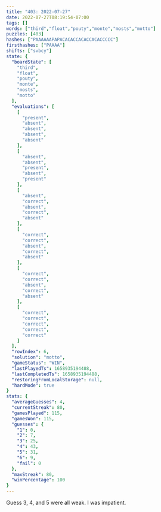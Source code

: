 ```yaml
---
title: "403: 2022-07-27"
date: 2022-07-27T08:19:54-07:00
tags: []
words: ["third","float","pouty","monte","mosts","motto"]
puzzles: [403]
hashes: ["PAAAAAAPAPACACACCACACCACACCCCC"]
firsthashes: ["PAAAA"]
shifts: ["svbcy"]
state: {
  "boardState": [
    "third",
    "float",
    "pouty",
    "monte",
    "mosts",
    "motto"
  ],
  "evaluations": [
    [
      "present",
      "absent",
      "absent",
      "absent",
      "absent"
    ],
    [
      "absent",
      "absent",
      "present",
      "absent",
      "present"
    ],
    [
      "absent",
      "correct",
      "absent",
      "correct",
      "absent"
    ],
    [
      "correct",
      "correct",
      "absent",
      "correct",
      "absent"
    ],
    [
      "correct",
      "correct",
      "absent",
      "correct",
      "absent"
    ],
    [
      "correct",
      "correct",
      "correct",
      "correct",
      "correct"
    ]
  ],
  "rowIndex": 6,
  "solution": "motto",
  "gameStatus": "WIN",
  "lastPlayedTs": 1658935194488,
  "lastCompletedTs": 1658935194488,
  "restoringFromLocalStorage": null,
  "hardMode": true
}
stats: {
  "averageGuesses": 4,
  "currentStreak": 80,
  "gamesPlayed": 115,
  "gamesWon": 115,
  "guesses": {
    "1": 0,
    "2": 7,
    "3": 25,
    "4": 43,
    "5": 31,
    "6": 9,
    "fail": 0
  },
  "maxStreak": 80,
  "winPercentage": 100
}
---
```


<!-- more -->
Guess 3, 4, and 5 were all weak. I was impatient. 
